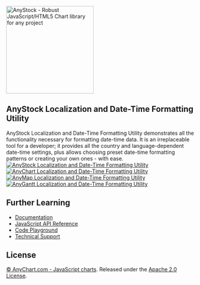 [<img src="https://cdn.anychart.com/images/logo-transparent-segoe.png?2" width="234px" alt="AnyStock - Robust JavaScript/HTML5 Chart library for any project">](http://www.anychart.com)

## AnyStock Localization and Date-Time Formatting Utility
AnyStock Localization and Date-Time Formatting Utility demonstrates all the functionality necessary for formatting date-time data.
It is an irreplaceable tool for a developer; it provides all the country and language-dependent date-time settings, plus allows choosing preset date-time formatting patterns or creating your own ones - with ease.
[<img src="http://static.anychart.com/images/github/anystock-localization.png?1" alt="AnyStock Localization and Date-Time Formatting Utility">](http://anychart.com/products/anystock/demos/localization/)
[<img src="http://static.anychart.com/images/github/anychart-localization.png?1" alt="AnyChart Localization and Date-Time Formatting Utility">](http://anychart.com/products/anychart/demos/localization/)
[<img src="http://static.anychart.com/images/github/anymap-localization.png" alt="AnyMap Localization and Date-Time Formatting Utility">](http://anychart.com/products/anymap/demos/localization/)
[<img src="http://static.anychart.com/images/github/anygantt-localization.png" alt="AnyGantt Localization and Date-Time Formatting Utility">](http://anychart.com/products/anygantt/demos/localization/)

## Further Learning
* [Documentation](https://docs.anychart.com)
* [JavaScript API Reference](https://api.anychart.com)
* [Code Playground](https://playground.anychart.com)
* [Technical Support](https://anychart.com/support)

## License
[© AnyChart.com - JavaScript charts](http://www.anychart.com). Released under the [Apache 2.0 License](https://github.com/anychart-solutions/localization-demo/blob/anystock/LICENSE).